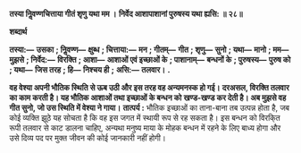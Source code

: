 **तस्या निॢवण्णचित्ताया गीतं शृणु यथा मम ।** **निर्वेद आशापाशानां पुरुषस्य यथा ह्यसि: ॥ २८॥** 

**शब्दार्थ** 

**तस्या:—** **उसका** **; निॢवण्ण—** **क्षुब्ध** **; चित्ताया:—** **मन** **; गीतम्—** **गीत** **; शृणु—** **सुनो** **; यथा—** **मानो** **; मम—** **मुझसे** **; निर्वेद:—** **विरक्ति** **; आशा—** **आशाओं एवं इच्छाओं के** **; पाशानाम्—** **बन्धनों के** **; पुरुषस्य—** **पुरुष को** **; यथा—** **जिस तरह** **; हि—** **निश्चय ही** **;** **असि:—** **तलवार।** **.** 

**वह वेश्या अपनी भौतिक स्थिति से ऊब उठी और इस तरह वह अन्यमनस्क हो गई।** **दरअसल, विरक्ति तलवार का काम करती है। यह भौतिक आशाओं तथा इच्छाओं के बन्धन को** **खण्ड-खण्ड कर देती है। अब मुझसे वह गीत सुनो, जो उस स्थिति में वेश्या ने गाया।** **तात्पर्य :** भौतिक इच्छाओं का ताना-बाना तब उत्पन्न होता है, जब कोई व्यक्ति झूठे यह सोचता है कि वह इस जगत में स्थायी रूप से रह सकता है। इस बन्धन को विरकि्त रूपी तलवार से काट डालना चाहिए, अन्यथा मनुष्य माया के मोहक बन्धन में रहने के लिए बाध्य होगा और उसे दिव्य पद पर मुक्त जीवन की कोई जानकारी नहीं होगी।  